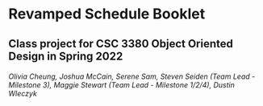 # Revamped Schedule Booklet

## Class project for CSC 3380 Object Oriented Design in Spring 2022

###### Olivia Cheung, Joshua McCain, Serene Sam, Steven Seiden (Team Lead - Milestone 3), Maggie Stewart (Team Lead - Milestone 1/2/4), Dustin Wleczyk
